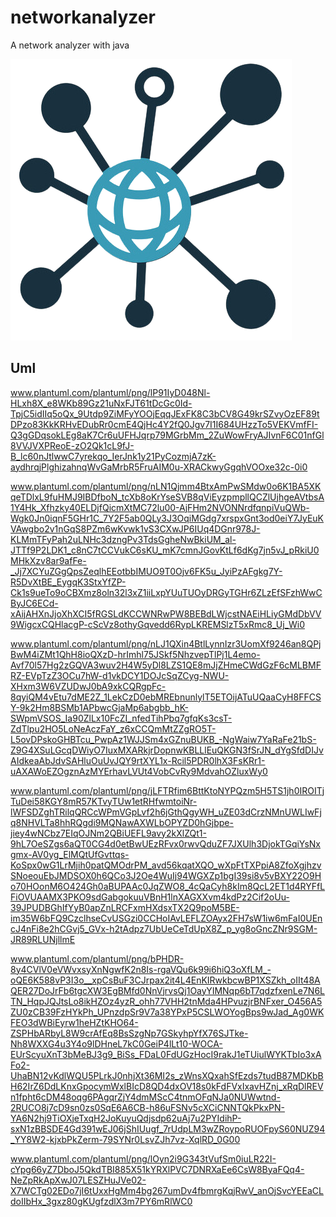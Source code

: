 # networkanalyzer

A network analyzer with java

![logo](src/fr/networkanalyzer/application/app_icon.jpg)

## Uml

www.plantuml.com/plantuml/png/lP91IyD048Nl-HLxh8X_e8WKb89Gz21uNxFJT61tDcGc0Id-TpjC5idIIq5oQx_9Utdp9ZiMFyYOOjEqqJExFK8C3bCV8G49krSZvyOzEF89tDPzo83KkKRHvEDubRr0cmE4QjHc4Y2fQ0Jgv7I1I684UHzzTo5VEKVmfFI-Q3gGDqsokLEg8aK7Cr6uUFHJqrp79MGrbMm_2ZuWowFryAJIvnF6C01nfGl8VVJVXPReoE-zO2Qk1cL9fJ-B_lc60nJtlwwC7yrekqo_IerJnk1y21PyCozmjA7zK-aydhrqjPlghizahnqWvGaMrbR5FruAIM0u-XRACkwyGgqhVOOxe32c-0i0

www.plantuml.com/plantuml/png/nLN1Qjmm4BtxAmPwSMdw0o6K1BA5XKqeTDlxL9fuHMJ9IBDfboN_tcXb8oKrYseSVB8qViEyzpmpllQCZlUjhgeAVtbsA1Y4Hk_Xfhzky40ELDjfQicmXtMC72lu00-AjFHm2NVONNrdfqnpiVuQWb-Wgk0Jn0iqnF5GHr1C_7Y2F5ab0QLy3J3OqiMGdg7xrspxGnt3od0eiY7JyEuKVAwgbo2v1nGqS8PZm6wKvwk1vS3CXwJP6IUq4DGnr978J-KLMmTFyPah2uLNHc3dzngPv3TdsGgheNwBkiUM_al-JTTf9P2LDK1_c8nC7tCCVukC6sKU_mK7cmnJGovKtLf6dKg7jn5vJ_pRkiU0MHkXzv8ar9afFe-_Jj7XCYuZGgQpsZeqlhEEotbbIMUO9T0Ojv6FK5u_JyiPzAFgkg7Y-R5DvXtBE_EygqK3StxYfZP-Ck1s9ueTo9oCBXmz8oln32l3xZ1iiLxpYUuTUOyDRGyTGHr6ZLzEfSFzhWwCByJC6ECd-xAijAHXnJjoXhXCI5fRGSLdKCCWNRwPW8BEBdLWjcstNAEiHLiyGMdDbVV9WigcxCQHlacgP-cScVz8othyGqvedd6RypLKREMSlzT5xRmc8_Uj_Wi0

www.plantuml.com/plantuml/png/nLJ1QXin4BtlLynnIzr3UomXf9246an8QPjBwM4iZMt1QhH8ioQXzD-hrImhl75JSkf5NhzvepTlPj1L4emo-Avf70l57Hg2zGQVA3wuv2H4W5yDl8LZS1QE8mJjZHmeCWdGzF6cMLBMFRZ-EVpTzZ3OCu7hW-d1vkDCY1DOJcSqZCyg-NWU-XHxm3W6VZUDwJ0bA9xkCQRgpFc-8qyiQM4vEtu7dME2Z_1LekCzD0ebMREbnunlylT5ETOijATuUQaaCyH8FFCSY-9k2Hm8BSMb1APbwcGjaMp6abgbb_hK-SWpmVSOS_Ia90ZlLx10FcZI_nfedTihPbq7gfqKs3csT-ZdTlpu2HO5LoNeAczFaY_z6xCCQmMtZZgRO5T-L5ovDPskoGHBTcu_PwpAz1WJJSm4xGZnuBUKB_-NgWaiw7YaRaFe21bS-Z9G4XSuLGcqDWiyO7IuxMXARkjrDopnwKBLLlEuQKGN3fSrJN_dYgSfdDIJvAIdkeaAbJdvSAHluOuUvJQY9rtXYL1x-Rcil5PDR0lhX3FsKRr1-uAXAWoEZOgznAzMYErhavLVUt4VobCvRy9MdvahOZluxWy0

www.plantuml.com/plantuml/png/jLFTRfim6BttKtoNYPQzm5H5TS1jh0IROITjTuDei58KGY8mR57KTvyTUw1etRHfwmtoiNr-lWFSDZghTRilqQRCcWPmVGpLvf2h6jGthQgyWH_uZE03dCrzNMnUWLIwFjq8NHVLTa8hhRQgdi9MQNawAXWLbOPYZD0hGjbpe-jiey4wNCbz7EIqOJNm2QBiUEFL9avy2kXlZQt1-9hL7OeSZgs6aQT0CG4d0etBwUEzRFvx0rwvQduZF7JXUlh3DjokTGqiYsNxgmx-AV0yg_ElMQtUfGvttqs-KoSpx0wG1LrMjih0patQMOdrPM_avd56kqatXQO_wXpFtTXPpiA8ZfoXgjhzvSNoeouEbJMDSOX0h6QCo3J2Oe4WuIj94WGXZp1bgI39si8v5vBXY22O9Ho70HOonM6O424Gh0aBUPAAc0JqZWO8_4cQaCyh8kIm8QcL2ET1d4RYFfLFiOVUAAMX3PKO9sdGabgokuuVBnH1lnXAGXXvm4kdPz2Cif2oUu-39JPUDBGhIfYyB0apZnLRCFxmHXdsxTX2Q9poM5BE-im35W6bFQ9CzclhseCvUSGzi0CCHoIAvLEFLZOAyx2FH7sW1iw6mFaI0UEncJ4nFi8e2hCGvj5_GVx-h2tAdpz7UbUeCeTdUpX8Z_p_yg8oGncZNr9SGM-JR89RLUNjllmE

www.plantuml.com/plantuml/png/bPHDR-8y4CVlV0eVWvxsyXnNgwfK2n8Is-rgaVQu6k99i6hiQ3oXfLM_-oQE6K588vP3I3o__xpCsBuF3CJrpax2it4L4EnKIRwkbcwBP1XSZkh_oIIt48AQER27DoJrFb6tgcXW3EgBMfd0NnVjrvsQj1OayYIMNqp6bT7qdzfxenLe7N6LTN_HqpJQJtsLo8ikHZOz4yzR_ohh77VHH2tnMda4HPvuzjrBNFxer_O456A5ZU0zCB39FzHYkPh_UPnzdpSr9V7a38YPxP5CSLWOYogBps9wJad_Ag0WKFEO3dWBiEyrw1heHZtKHO64-ZSPHbARbyL8W9crAfEq8BsSzgNp7GSkyhpYfX76SJTke-Nh8WXXG4u3Y4o9lDHneL7kC0GeiP4lLt10-WOCA-EUrScyuXnT3bMeBJ3g9_BiSs_FDaL0FdUGzHocI9rakJ1eTUiulWYKTbIo3xAFo2-UhaBN12vKdlWQU5PLrkJ0nhjXt36MI2s_zWnsXQxahSfEzds7tudB87MDKbBH62IrZ6DdLKnxGpocymWxlBIcD8QD4dxOV18s0kFdFVxIxavHZnj_xRqDlREVn1fpht6cDM48oqg6PAgqrZjY4dmMScC4tnmOFqNJa0NUWwtnd-2RUCO8j7cD9sn0zs0SqE6A6CB-h86uFSNv5cXCiCNNTQkPkxPN-YA6N2hj9TiOXjeTxqH2JoKuyuQdjsdp62uAj7u2PYIdihP-sxN1zBBSDE4Gd391wEJ06jShIUugf_7rUdpLM3wZRoypoRUOFpyS60NUZ94_YY8W2-kjxbPkZerm-79SYNr0LsvZJh7vz-XqlRD_0G00

www.plantuml.com/plantuml/png/lOyn2i9G343tVufSm0iuLR22I-cYpg66yZ7DboJ5QkdTBI885X51kYRXlPVC7DNRXaEe6CsW8ByaFQq4-NeZpRkApXwJ07LESZHuJVe02-X7WCTg02EDo7jI6tUxxHgMm4bg267umDv4fbmrgKqjRwV_anOjSvcYEEaCLdoIIbHx_3gxz80gKUgfzdlX3m7PY6mRlWC0